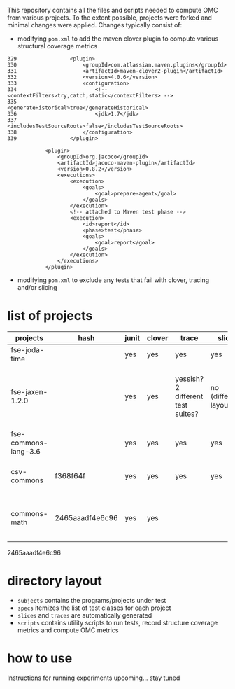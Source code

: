 This repository contains all the files and scripts needed to compute OMC from various projects.
To the extent possible, projects were forked and minimal changes were applied. Changes typically consist of:
* modifying `pom.xml` to add the maven clover plugin to compute various structural coverage metrics

```
329                 <plugin>
330                     <groupId>com.atlassian.maven.plugins</groupId>
331                     <artifactId>maven-clover2-plugin</artifactId>
332                     <version>4.0.6</version>
333                     <configuration>
334                         <!--   <contextFilters>try,catch,static</contextFilters> -->
335                         <generateHistorical>true</generateHistorical>
336                         <jdk>1.7</jdk>
337                         <includesTestSourceRoots>false</includesTestSourceRoots>
338                     </configuration>
339                 </plugin>
```

```
            <plugin>
                <groupId>org.jacoco</groupId>
                <artifactId>jacoco-maven-plugin</artifactId>
                <version>0.8.2</version>
                <executions>
                    <execution>
                        <goals>
                            <goal>prepare-agent</goal>
                        </goals>
                    </execution>
                    <!-- attached to Maven test phase -->
                    <execution>
                        <id>report</id>
                        <phase>test</phase>
                        <goals>
                            <goal>report</goal>
                        </goals>
                    </execution>
                </executions>
            </plugin>
```

* modifying `pom.xml` to exclude any tests that fail with clover, tracing and/or slicing

# list of projects

| projects             | hash      | junit| clover | trace                 | slice | stmt(%)| omc(%) | recommender  |notes|
|---                   |---        |---   |---     |---                    |---    |---     |---     |---           |---  | 
| fse-joda-time        |           |yes | yes    | yes                   | yes   | 88.8   | 51.5   | only chrono? | From FSE submission     |
| fse-jaxen-1.2.0      |           |yes | yes    | yessish? 2 different test suites? |  no (different layout)     |        |        |              | From FSE submission; multiple test suites? different test dir layout?  |
| fse-commons-lang-3.6 |           |yes |yes    | yes                   | yes   | 81.8   | 43.76  | fail         | From FSE submission    |
| csv-commons          |  f368f64f |yes | yes    | yes                   | yes   | 93.8   | 43.84  | yes          | Hash corresponds to bug 16 in defects4j|
| commons-math          |  2465aaadf4e6c96 | yes | yes |                    |    | 89.5 |   |           | From defects4j repo; removed 4 failing tests|

2465aaadf4e6c96

# directory layout
* `subjects` contains the programs/projects under test
* `specs` itemizes the list of test classes for each project
* `slices` and `traces` are automatically generated
* `scripts` contains utility scripts to run tests, record structure coverage metrics and compute OMC metrics

# how to use
Instructions for running experiments upcoming... stay tuned
